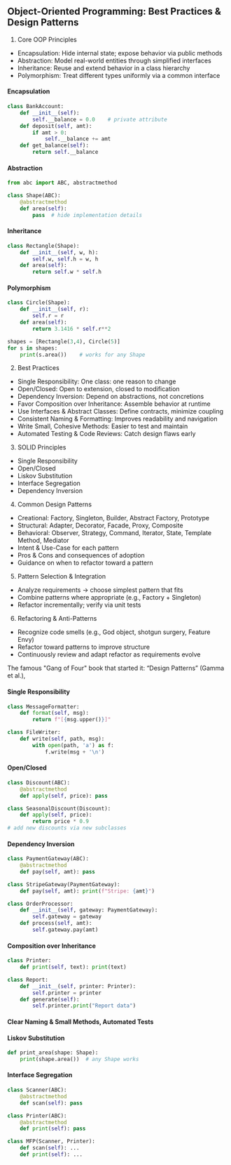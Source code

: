 ## Object-Oriented Programming: Best Practices & Design Patterns

1. Core OOP Principles
- Encapsulation: Hide internal state; expose behavior via public methods
- Abstraction: Model real-world entities through simplified interfaces
- Inheritance: Reuse and extend behavior in a class hierarchy
- Polymorphism: Treat different types uniformly via a common interface
#### Encapsulation
``` python
class BankAccount:
    def __init__(self):
        self.__balance = 0.0    # private attribute
    def deposit(self, amt):
        if amt > 0:
            self.__balance += amt
    def get_balance(self):
        return self.__balance
```
#### Abstraction
``` python
from abc import ABC, abstractmethod

class Shape(ABC):
    @abstractmethod
    def area(self):
        pass  # hide implementation details
```
#### Inheritance
``` python
class Rectangle(Shape):
    def __init__(self, w, h):
        self.w, self.h = w, h
    def area(self):
        return self.w * self.h
```
#### Polymorphism
``` python
class Circle(Shape):
    def __init__(self, r):
        self.r = r
    def area(self):
        return 3.1416 * self.r**2

shapes = [Rectangle(3,4), Circle(5)]
for s in shapes:
    print(s.area())    # works for any Shape
```
2. Best Practices
- Single Responsibility: One class: one reason to change
- Open/Closed: Open to extension, closed to modification
- Dependency Inversion: Depend on abstractions, not concretions
- Favor Composition over Inheritance: Assemble behavior at runtime
- Use Interfaces & Abstract Classes: Define contracts, minimize coupling
- Consistent Naming & Formatting: Improves readability and navigation
- Write Small, Cohesive Methods: Easier to test and maintain
- Automated Testing & Code Reviews: Catch design flaws early
3. SOLID Principles
- Single Responsibility
- Open/Closed
- Liskov Substitution
- Interface Segregation
- Dependency Inversion
4. Common Design Patterns
- Creational: Factory, Singleton, Builder, Abstract Factory, Prototype
- Structural: Adapter, Decorator, Facade, Proxy, Composite
- Behavioral: Observer, Strategy, Command, Iterator, State, Template Method, Mediator
- Intent & Use-Case for each pattern
- Pros & Cons and consequences of adoption
- Guidance on when to refactor toward a pattern
5. Pattern Selection & Integration
- Analyze requirements → choose simplest pattern that fits
- Combine patterns where appropriate (e.g., Factory + Singleton)
- Refactor incrementally; verify via unit tests
6. Refactoring & Anti-Patterns
- Recognize code smells (e.g., God object, shotgun surgery, Feature Envy)
- Refactor toward patterns to improve structure
- Continuously review and adapt refactor as requirements evolve

The famous "Gang of Four" book that started it:
“Design Patterns” (Gamma et al.),




#### Single Responsibility
``` python
class MessageFormatter:
    def format(self, msg):
        return f"[{msg.upper()}]"

class FileWriter:
    def write(self, path, msg):
        with open(path, 'a') as f:
            f.write(msg + '\n')
```
#### Open/Closed
``` python
class Discount(ABC):
    @abstractmethod
    def apply(self, price): pass

class SeasonalDiscount(Discount):
    def apply(self, price):
        return price * 0.9
# add new discounts via new subclasses
```
#### Dependency Inversion
``` python
class PaymentGateway(ABC):
    @abstractmethod
    def pay(self, amt): pass

class StripeGateway(PaymentGateway):
    def pay(self, amt): print(f"Stripe: {amt}")

class OrderProcessor:
    def __init__(self, gateway: PaymentGateway):
        self.gateway = gateway
    def process(self, amt):
        self.gateway.pay(amt)
```
#### Composition over Inheritance
``` python
class Printer:
    def print(self, text): print(text)

class Report:
    def __init__(self, printer: Printer):
        self.printer = printer
    def generate(self):
        self.printer.print("Report data")
```
#### Clear Naming & Small Methods, Automated Tests

#### Liskov Substitution
``` python
def print_area(shape: Shape):
    print(shape.area())  # any Shape works
```
#### Interface Segregation
``` python
class Scanner(ABC):
    @abstractmethod
    def scan(self): pass

class Printer(ABC):
    @abstractmethod
    def print(self): pass

class MFP(Scanner, Printer):
    def scan(self): ...
    def print(self): ...
```



